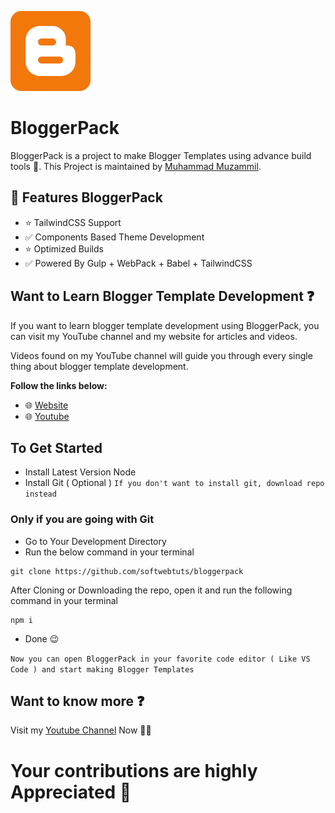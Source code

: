 ![BloggerPack](/bloggerpack.png "BloggerPack")

# BloggerPack

BloggerPack is a project to make Blogger Templates using advance build tools 🌟.
This Project is maintained by [Muhammad Muzammil](https://softwebtuts.com).

## 🚀 Features BloggerPack

-   ⭐ TailwindCSS Support
-   ✅ Components Based Theme Development
-   ⭐ Optimized Builds
-   ✅ Powered By Gulp + WebPack + Babel + TailwindCSS

## Want to Learn Blogger Template Development ❓

If you want to learn blogger template development using BloggerPack, you can visit my YouTube channel and my website for articles and videos.

Videos found on my YouTube channel will guide you through every single thing about blogger template development.

**Follow the links below:**

-   🌐 [Website](https://softwebtuts.com)
-   🌐 [Youtube](https://youtube.com/softwebtuts)

## To Get Started

-   Install Latest Version Node
-   Install Git ( Optional ) `If you don't want to install git, download repo instead`

### Only if you are going with Git

-   Go to Your Development Directory
-   Run the below command in your terminal

```
git clone https://github.com/softwebtuts/bloggerpack
```

After Cloning or Downloading the repo, open it and run the following command in your terminal

```
npm i
```

-   Done 😉

`Now you can open BloggerPack in your favorite code editor ( Like VS Code ) and start making Blogger Templates`

## Want to know more ❓

Visit my [Youtube Channel](https://youtube.com/softwebtuts) Now 🌟🌱

# Your contributions are highly Appreciated 🚀
